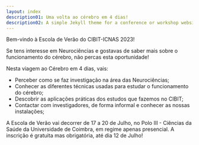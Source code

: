 ```yaml
---
layout: index
description01: Uma volta ao cérebro em 4 dias!
description02: A simple Jekyll theme for a conference or workshop website
---
```


Bem-vindo à Escola de Verão do CIBIT-ICNAS 2023! 

Se tens interesse em Neurociências e gostavas de saber mais sobre o funcionamento do cérebro, não percas esta oportunidade!

Nesta viagem ao Cérebro em 4 dias, vais:

* Perceber como se faz investigação na área das Neurociências;
* Conhecer as diferentes técnicas usadas para estudar o funcionamento do cérebro;
* Descobrir as aplicações práticas dos estudos que fazemos no CIBIT;
* Contactar com investigadores, de forma informal e conhecer as nossas instalações;

A Escola de Verão vai decorrer de 17 a 20 de Julho, no Polo III - Ciências da Saúde da Universidade de Coimbra, em regime apenas presencial. A inscrição é gratuita mas obrigatória, até dia 12 de Julho!
